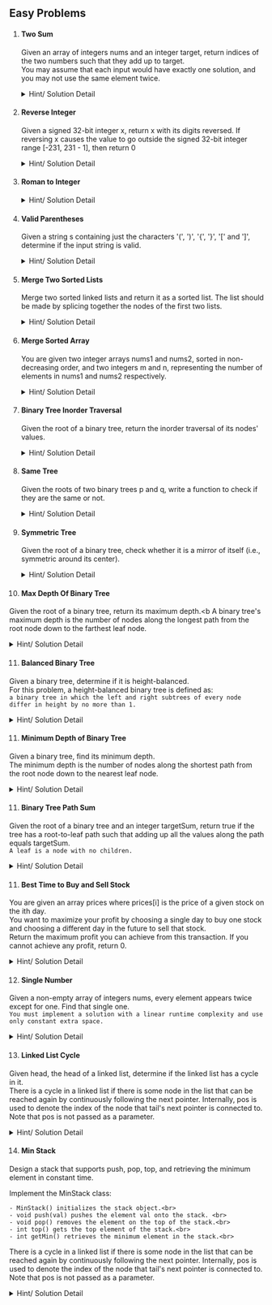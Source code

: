 ## Easy Problems

1. #### Two Sum
   Given an array of integers nums and an integer target, return indices of the two numbers such that they add up to target.<br>
   You may assume that each input would have exactly one solution, and you may not use the same element twice.

   <details>
   <summary> Hint/ Solution Detail </summary>

   Hint: Process each, put it in a map with index, check for target-value is present return else empty <br>
   Refer: https://leetcode.com/problems/two-sum <br>
   Solution: [Answer](../src/com/algorhythm/easy/list/TwoSum.java)
   </details>

2. #### Reverse Integer
   Given a signed 32-bit integer x, return x with its digits reversed. If reversing x causes the value to go outside the signed 32-bit integer range [-231, 231 - 1], then return 0
 
   <details>
   <summary> Hint/ Solution Detail </summary>

    https://leetcode.com/problems/reverse-integer/ <br>
   [Solution](../src/com/algorhythm/easy/number/ReverseInteger.java)
   </details>

3. #### Roman to Integer

   <details>
   <summary> Hint/ Solution Detail </summary>

   https://leetcode.com/problems/roman-to-integer/ <br>
   [Solution](../src/com/algorhythm/easy/number/RomanToInteger.java)
   </details>

4. #### Valid Parentheses
   Given a string s containing just the characters '(', ')', '{', '}', '\[' and '\]', determine if the input string is valid.
   
   <details>
   <summary> Hint/ Solution Detail </summary>

   Refer: https://leetcode.com/problems/valid-parentheses/ <br>
   [Solution](../src/com/algorhythm/easy/stack/ValidParenthesis.java)
   </details>

5. #### Merge Two Sorted Lists
   Merge two sorted linked lists and return it as a sorted list. The list should be made by splicing together the nodes of the first two lists.
   
   <details>
   <summary> Hint/ Solution Detail </summary>
   
   Refer: https://leetcode.com/problems/merge-two-sorted-lists/ <br>
   Solution: [Answer](../src/com/algorhythm/easy/list/MergeTwoSortedLists.java)
   </details>

6. #### Merge Sorted Array
   You are given two integer arrays nums1 and nums2, sorted in non-decreasing order, and two integers m and n, representing the number of elements in nums1 and nums2 respectively.<br>

   <details>
   <summary> Hint/ Solution Detail </summary>

   Refer: https://leetcode.com/problems/merge-sorted-array/ <br>
   [Solution](../src/com/algorhythm/easy/list/MergeSortedArray.java)
   </details>

7. #### Binary Tree Inorder Traversal
   Given the root of a binary tree, return the inorder traversal of its nodes' values. <br>

   <details>
   <summary> Hint/ Solution Detail </summary>

   Refer: https://leetcode.com/problems/binary-tree-inorder-traversal/ <br>
   [Solution](../src/com/algorhythm/easy/tree/BinaryTreeInorderTraversal.java)
   </details>

8. #### Same Tree
   Given the roots of two binary trees p and q, write a function to check if they are the same or not. <br>

   <details>
   <summary> Hint/ Solution Detail </summary>

   Refer: https://leetcode.com/problems/same-tree/ <br>
   [Solution](../src/com/algorhythm/easy/tree/SameTree.java)
   </details>

9. #### Symmetric Tree
   Given the root of a binary tree, check whether it is a mirror of itself (i.e., symmetric around its center). <br>

   <details>
   <summary> Hint/ Solution Detail </summary>

   Refer: https://leetcode.com/problems/symmetric-tree/ <br>
   [Solution](../src/com/algorhythm/easy/tree/SymmetricTree.java)
   </details>

10. #### Max Depth Of Binary Tree
   Given the root of a binary tree, return its maximum depth.<b
   A binary tree's maximum depth is the number of nodes along the longest path from the root node down to the farthest leaf node.

   <details>
   <summary> Hint/ Solution Detail </summary>
   
   Refer: https://leetcode.com/problems/maximum-depth-of-binary-tree/ <br>
   [Solution](../src/com/algorhythm/easy/tree/MaxDepthBinaryTree.java)
   </details>   

11. #### Balanced Binary Tree
   Given a binary tree, determine if it is height-balanced.<br>
   For this problem, a height-balanced binary tree is defined as:<br>
   `a binary tree in which the left and right subtrees of every node differ in height by no more than 1.`
   
   <details>
   <summary> Hint/ Solution Detail </summary>

   Refer: https://leetcode.com/problems/balanced-binary-tree/ <br>
   [Solution](../src/com/algorhythm/easy/tree/BalancedBinaryTree.java)
   </details>   

11. #### Minimum Depth of Binary Tree
   Given a binary tree, find its minimum depth.<br>
   The minimum depth is the number of nodes along the shortest path from the root node down to the nearest leaf node.<br>
   <details>
   <summary> Hint/ Solution Detail </summary>
   
   Refer: https://leetcode.com/problems/minimum-depth-of-binary-tree/ <br>
   [Solution](../src/com/algorhythm/easy/tree/MinDepthOfBinaryTree.java)
   </details>   

11. #### Binary Tree Path Sum
   Given the root of a binary tree and an integer targetSum, return true if the tree has a root-to-leaf path such that adding up all the values along the path equals targetSum.<br>
   `A leaf is a node with no children.`

   <details>
   <summary> Hint/ Solution Detail </summary>
   
   Refer: https://leetcode.com/problems/path-sum/ <br>
   [Solution](../src/com/algorhythm/easy/tree/PathSum.java)
   </details>   

11. #### Best Time to Buy and Sell Stock
   You are given an array prices where prices[i] is the price of a given stock on the ith day.<br>
   You want to maximize your profit by choosing a single day to buy one stock and choosing a different day in the future to sell that stock.<br>
   Return the maximum profit you can achieve from this transaction. If you cannot achieve any profit, return 0.
   
   <details>
   <summary> Hint/ Solution Detail </summary>
   
   Refer: https://leetcode.com/problems/best-time-to-buy-and-sell-stock/ <br>
   [Solution](../src/com/algorhythm/easy/array/BestTimeToBuyAndSellStock.java)
   </details>   

12. #### Single Number
   Given a non-empty array of integers nums, every element appears twice except for one. Find that single one.<br>
   `You must implement a solution with a linear runtime complexity and use only constant extra space.`

   <details>
   <summary> Hint/ Solution Detail </summary>
   
   Refer: https://leetcode.com/problems/best-time-to-buy-and-sell-stock/ <br>
   [Solution](../src/com/algorhythm/easy/array/BestTimeToBuyAndSellStock.java)
   </details>   

13. #### Linked List Cycle
   Given head, the head of a linked list, determine if the linked list has a cycle in it.<br>
   There is a cycle in a linked list if there is some node in the list that can be reached again by continuously following the next pointer. Internally, pos is used to denote the index of the node that tail's next pointer is connected to. Note that pos is not passed as a parameter.<br>

   <details>
   <summary> Hint/ Solution Detail </summary>
   
   Refer: https://leetcode.com/problems/linked-list-cycle/ <br>
   [Solution](../src/com/algorhythm/easy/list/LinkedListCycle.java)
   </details>   

14. #### Min Stack
   Design a stack that supports push, pop, top, and retrieving the minimum element in constant time.
   
   Implement the MinStack class:
   ```
   - MinStack() initializes the stack object.<br>
   - void push(val) pushes the element val onto the stack. <br>
   - void pop() removes the element on the top of the stack.<br>
   - int top() gets the top element of the stack.<br>
   - int getMin() retrieves the minimum element in the stack.<br>
   ```

   There is a cycle in a linked list if there is some node in the list that can be reached again by continuously following the next pointer. Internally, pos is used to denote the index of the node that tail's next pointer is connected to. Note that pos is not passed as a parameter.<br>
   
   <details>
   <summary> Hint/ Solution Detail </summary>
   
   Refer: https://leetcode.com/problems/min-stack/ <br>
   [Solution](../src/com/algorhythm/easy/list/MinStack.java)
   </details>   
